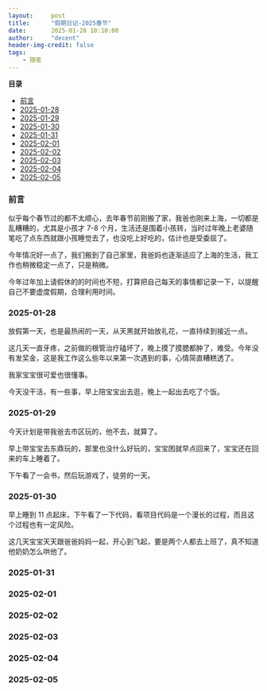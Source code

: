 ```yaml
---
layout:     post
title:      "假期日记-2025春节"
date:       2025-01-28 10:10:00
author:     "decent"
header-img-credit: false
tags:
    - 随笔
---
```


**目录**
- [前言](#前言)
- [2025-01-28](#2025-01-28)
- [2025-01-29](#2025-01-29)
- [2025-01-30](#2025-01-30)
- [2025-01-31](#2025-01-31)
- [2025-02-01](#2025-02-01)
- [2025-02-02](#2025-02-02)
- [2025-02-03](#2025-02-03)
- [2025-02-04](#2025-02-04)
- [2025-02-05](#2025-02-05)

### 前言
似乎每个春节过的都不太顺心，去年春节前刚搬了家，我爸也刚来上海，一切都是乱糟糟的，尤其是小孩才 7-8 个月，生活还是围着小孩转，当时过年晚上老婆随笔吃了点东西就跟小孩睡觉去了，也没吃上好吃的，估计也是受委屈了。

今年情况好一点了，我们搬到了自己家里，我爸妈也逐渐适应了上海的生活，我工作也稍微稳定一点了，只是稍微。

今年过年加上请假休的的时间也不短，打算把自己每天的事情都记录一下，以提醒自己不要虚度假期，合理利用时间。

### 2025-01-28
放假第一天，也是最热闹的一天，从天黑就开始放礼花，一直持续到接近一点。

这几天一直牙疼，之前做的根管治疗磕坏了，晚上摸了摸腮都肿了，难受。今年没有发奖金，这是我工作这么些年以来第一次遇到的事，心情简直糟糕透了。

我家宝宝很可爱也很懂事。

今天没干活，有一些事，早上陪宝宝出去逛，晚上一起出去吃了个饭。

### 2025-01-29
今天计划是带我爸去市区玩的，他不去，就算了。

早上带宝宝去东鼎玩的，那里也没什么好玩的，宝宝困就早点回来了，宝宝还在回来的车上睡着了。

下午看了一会书，然后玩游戏了，徒劳的一天。

### 2025-01-30
早上睡到 11 点起床，下午看了一下代码，看项目代码是一个漫长的过程，而且这个过程也有一定风险。

这几天宝宝天天跟爸爸妈妈一起，开心到飞起，要是两个人都去上班了，真不知道他奶奶怎么哄他了。

### 2025-01-31

### 2025-02-01

### 2025-02-02

### 2025-02-03

### 2025-02-04

### 2025-02-05